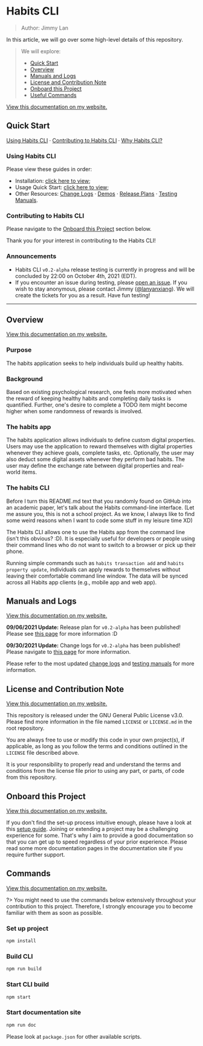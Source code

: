 # Habits CLI

> Author: Jimmy Lan

In this article, we will go over some high-level details of this repository.

> We will explore:
>
> - [Quick Start](#quick-start)
> - [Overview](#overview)
> - [Manuals and Logs](#manuals-and-logs)
> - [License and Contribution Note](#license-and-contribution-note)
> - [Onboard this Project](#onboard-this-project)
> - [Useful Commands](#commands)

[View this documentation on my website.](https://lanyanxiang.github.io/habits-cli/)

## Quick Start

[Using Habits CLI](#using-habits-cli) ·
[Contributing to Habits CLI](#contributing-to-habits-cli) · [Why Habits CLI?](#overview)

### Using Habits CLI

Please view these guides in order:

- Installation: [click here to view](overview/installation.md);
- Usage Quick Start: [click here to view](overview/usage-quick-start.md);
- Other Resources: [Change Logs](change-logs/README.md) · [Demos](demo/README.md)
  · [Release Plans](release-plans/README.md) · [Testing Manuals](testing/README.md).

### Contributing to Habits CLI

Please navigate to the [Onboard this Project](#onboard-this-project) section below.

Thank you for your interest in contributing to the Habits CLI!

### Announcements

* Habits CLI `v0.2-alpha` release testing is currently in progress and will be concluded by 22:00 on October 4th, 2021
  (EDT).
* If you encounter an issue during testing, please [open an issue](https://github.com/lanyanxiang/habits-cli/issues). If
  you wish to stay anonymous, please contact Jimmy ([@lanyanxiang](https://github.com/lanyanxiang)). We will create the
  tickets for you as a result. Have fun testing!

---

## Overview

[View this documentation on my website.](https://lanyanxiang.github.io/habits-cli/)
### Purpose

The habits application seeks to help individuals build up healthy habits.

### Background

Based on existing psychological research, one feels more motivated when the reward of keeping healthy habits and
completing daily tasks is quantified. Further, one's desire to complete a TODO item might become higher when some
randomness of rewards is involved.

### The habits app
The habits application allows individuals to define custom digital properties. Users may use the application to reward themselves with digital properties whenever they achieve goals, complete tasks, etc. Optionally, the user may also deduct some digital assets whenever they perform bad habits. The user may define the exchange rate between digital properties and real-world items.

### The habits CLI
Before I turn this README.md text that you randomly found on GitHub into an academic paper, let's talk about the Habits command-line interface. (Let me assure you, this is not a school project. As we know, I always like to find some weird reasons when I want to code some stuff in my leisure time XD)

The Habits CLI allows one to use the Habits app from the command line (isn't this obvious? :D). It is especially useful
for developers or people using their command lines who do not want to switch to a browser or pick up their phone.

Running simple commands such as `habits transaction add` and `habits property update`, individuals can apply rewards to
themselves without leaving their comfortable command line window. The data will be synced across all Habits app
clients (e.g., mobile app and web app).

## Manuals and Logs

[View this documentation on my website.](https://lanyanxiang.github.io/habits-cli/)

**09/06/2021 Update:** Release plan for `v0.2-alpha` has been published! Please see [this page](release-plans/v0.2.md)
for more information :D

**09/30/2021 Update:** Change logs for `v0.2-alpha` has been published! Please navigate
to [this page](change-logs/v0.2.md) for more information.

Please refer to the most updated [change logs](change-logs) and [testing manuals](testing) for more information.

## License and Contribution Note

[View this documentation on my website.](https://lanyanxiang.github.io/habits-cli/)

This repository is released under the GNU General Public License v3.0. Please find more information in the file
named `LICENSE` or `LICENSE.md` in the root repository.

You are always free to use or modify this code in your own project(s), if applicable, as long as you follow the terms
and conditions outlined in the `LICENSE` file described above.

It is your responsibility to properly read and understand the terms and conditions from the license file prior to using
any part, or parts, of code from this repository.

## Onboard this Project

[View this documentation on my website.](https://lanyanxiang.github.io/habits-cli/)

If you don't find the set-up process intuitive enough, please have a look at this [setup guide](overview/setup.md).
Joining or extending a project may be a challenging experience for some. That's why I aim to provide a good
documentation so that you can get up to speed regardless of your prior experience. Please read some more documentation
pages in the documentation site if you require further support.

## Commands

[View this documentation on my website.](https://lanyanxiang.github.io/habits-cli/)

?> You might need to use the commands below extensively throughout your contribution to this project. Therefore, I
strongly encourage you to become familiar with them as soon as possible.

### Set up project

```bash
npm install
```

### Build CLI

```bash
npm run build
```

### Start CLI build

```bash
npm start
```

### Start documentation site

```bash
npm run doc
```

Please look at `package.json` for other available scripts.
